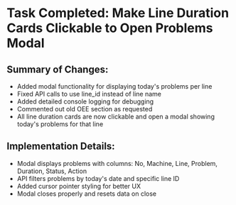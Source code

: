 # Task Completed: Make Line Duration Cards Clickable to Open Problems Modal

## Summary of Changes:
- Added modal functionality for displaying today's problems per line
- Fixed API calls to use line_id instead of line name
- Added detailed console logging for debugging
- Commented out old OEE section as requested
- All line duration cards are now clickable and open a modal showing today's problems for that line

## Implementation Details:
- Modal displays problems with columns: No, Machine, Line, Problem, Duration, Status, Action
- API filters problems by today's date and specific line ID
- Added cursor pointer styling for better UX
- Modal closes properly and resets data on close
